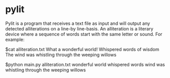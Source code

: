# pylit

Pylit is a program that receives a text file as input and will output any detected alliterations on a line-by line-basis.  An alliteration is a literary device where a sequence of words start with the same letter or sound.  For example:

$cat alliteration.txt
What a wonderful world!
Whispered words of wisdom
The wind was whistling through the weeping willows

$python main.py alliteration.txt
wonderful world
whispered words
wind was whistling through the weeping willows
